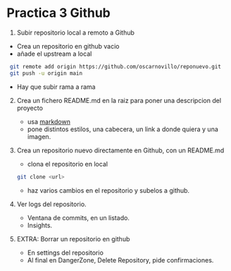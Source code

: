 # Practica 3 Github

1. Subir repositorio local a remoto a Github
  - Crea un repositorio en github vacio
  - añade el upstream a local
  ```bash
   git remote add origin https://github.com/oscarnovillo/reponuevo.git
   git push -u origin main
  ```
  - Hay que subir rama a rama


2. Crea un fichero README.md en la raiz para poner una descripcion del proyecto
   - usa [markdown](/introduccion/markdown.md)
   - pone distintos estilos, una cabecera, un link a donde quiera y una imagen.

3. Crea un repositorio nuevo directamente en Github, con un README.md
   - clona el repositorio en local 
   ```bash
   git clone <url>
   ``` 
   - haz varios cambios en el repositorio y subelos a github.

4. Ver logs del repositorio.
   - Ventana de commits, en un listado.
   - Insights. 

5. EXTRA: Borrar un repositorio en github
   - En settings del repositorio
   - Al final en DangerZone, Delete Repository, pide confirmaciones.


